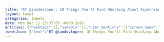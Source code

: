 ```yaml
---
title: 'RT @iamdevloper: 10 Things You’ll Find Shocking About Asynchronous Operations:  3. 2. 7. 4. 6. 1. 9. 10. 5. 8.'
layout: tweet
categories: tweets
date: Mon Dec 12 23:37:05 +0000 2016
entities: {"hashtags":[],"symbols":[],"user_mentions":[{"screen_name":"iamdevloper","name":"I Am Devloper","id":564919357,"id_str":"564919357","indices":[3,15]}],"urls":[]}
tweetJson: {"text":"RT @iamdevloper: 10 Things You’ll Find Shocking About Asynchronous Operations:\n\n3.\n2.\n7.\n4.\n6.\n1.\n9.\n10.\n5.\n8."}
---
```

